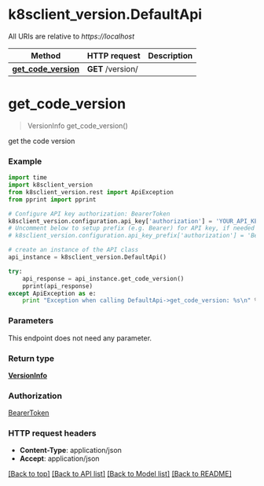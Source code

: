 # k8sclient_version.DefaultApi

All URIs are relative to *https://localhost*

Method | HTTP request | Description
------------- | ------------- | -------------
[**get_code_version**](DefaultApi.md#get_code_version) | **GET** /version/ | 


# **get_code_version**
> VersionInfo get_code_version()



get the code version

### Example 
```python
import time
import k8sclient_version
from k8sclient_version.rest import ApiException
from pprint import pprint

# Configure API key authorization: BearerToken
k8sclient_version.configuration.api_key['authorization'] = 'YOUR_API_KEY'
# Uncomment below to setup prefix (e.g. Bearer) for API key, if needed
# k8sclient_version.configuration.api_key_prefix['authorization'] = 'Bearer'

# create an instance of the API class
api_instance = k8sclient_version.DefaultApi()

try: 
    api_response = api_instance.get_code_version()
    pprint(api_response)
except ApiException as e:
    print "Exception when calling DefaultApi->get_code_version: %s\n" % e
```

### Parameters
This endpoint does not need any parameter.

### Return type

[**VersionInfo**](VersionInfo.md)

### Authorization

[BearerToken](../README.md#BearerToken)

### HTTP request headers

 - **Content-Type**: application/json
 - **Accept**: application/json

[[Back to top]](#) [[Back to API list]](../README.md#documentation-for-api-endpoints) [[Back to Model list]](../README.md#documentation-for-models) [[Back to README]](../README.md)

